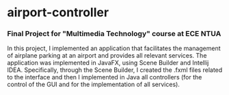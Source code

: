 # airport-controller
### Final Project for "Multimedia Technology" course at ECE NTUA

In this project, I implemented an application that facilitates the management of airplane parking at an airport and provides all relevant services. The application was implemented in JavaFX, using Scene Builder and Intellij IDEA. Specifically, through the Scene Builder, I created the .fxml files related to the interface and then I implemented in Java all controllers (for the control of the GUI and for the implementation of all services).

